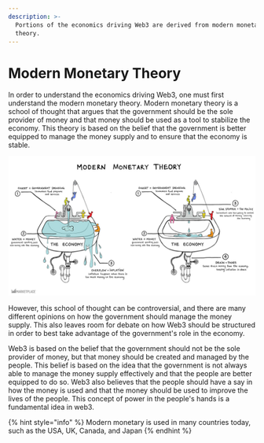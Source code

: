 ```yaml
---
description: >-
  Portions of the economics driving Web3 are derived from modern monetary
  theory.
---
```


# Modern Monetary Theory

In order to understand the economics driving Web3, one must first understand the modern monetary theory. Modern monetary theory is a school of thought that argues that the government should be the sole provider of money and that money should be used as a tool to stabilize the economy. This theory is based on the belief that the government is better equipped to manage the money supply and to ensure that the economy is stable.

![Illustration: Rose Conlon/Marketplace](<../../../../../.gitbook/assets/image (1).png>)

However, this school of thought can be controversial, and there are many different opinions on how the government should manage the money supply. This also leaves room for debate on how Web3 should be structured in order to best take advantage of the government's role in the economy.

Web3 is based on the belief that the government should not be the sole provider of money, but that money should be created and managed by the people. This belief is based on the idea that the government is not always able to manage the money supply effectively and that the people are better equipped to do so. Web3 also believes that the people should have a say in how the money is used and that the money should be used to improve the lives of the people. This concept of power in the people's hands is a fundamental idea in web3.&#x20;

{% hint style="info" %}
Modern monetary is used in many countries today, such as the USA, UK, Canada, and Japan
{% endhint %}

